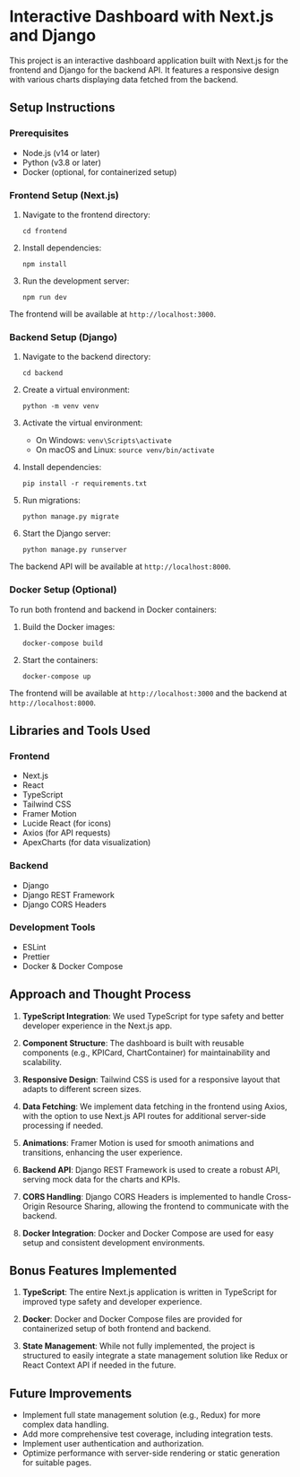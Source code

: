 # Interactive Dashboard with Next.js and Django

This project is an interactive dashboard application built with Next.js for the frontend and Django for the backend API. It features a responsive design with various charts displaying data fetched from the backend.

## Setup Instructions

### Prerequisites
- Node.js (v14 or later)
- Python (v3.8 or later)
- Docker (optional, for containerized setup)

### Frontend Setup (Next.js)

1. Navigate to the frontend directory:
   ```
   cd frontend
   ```

2. Install dependencies:
   ```
   npm install
   ```

3. Run the development server:
   ```
   npm run dev
   ```

The frontend will be available at `http://localhost:3000`.

### Backend Setup (Django)

1. Navigate to the backend directory:
   ```
   cd backend
   ```

2. Create a virtual environment:
   ```
   python -m venv venv
   ```

3. Activate the virtual environment:
   - On Windows: `venv\Scripts\activate`
   - On macOS and Linux: `source venv/bin/activate`

4. Install dependencies:
   ```
   pip install -r requirements.txt
   ```

5. Run migrations:
   ```
   python manage.py migrate
   ```

6. Start the Django server:
   ```
   python manage.py runserver
   ```

The backend API will be available at `http://localhost:8000`.

### Docker Setup (Optional)

To run both frontend and backend in Docker containers:

1. Build the Docker images:
   ```
   docker-compose build
   ```

2. Start the containers:
   ```
   docker-compose up
   ```

The frontend will be available at `http://localhost:3000` and the backend at `http://localhost:8000`.

## Libraries and Tools Used

### Frontend
- Next.js
- React
- TypeScript
- Tailwind CSS
- Framer Motion
- Lucide React (for icons)
- Axios (for API requests)
- ApexCharts (for data visualization)

### Backend
- Django
- Django REST Framework
- Django CORS Headers

### Development Tools
- ESLint
- Prettier
- Docker & Docker Compose

## Approach and Thought Process

1. **TypeScript Integration**: We used TypeScript for type safety and better developer experience in the Next.js app.

2. **Component Structure**: The dashboard is built with reusable components (e.g., KPICard, ChartContainer) for maintainability and scalability.

3. **Responsive Design**: Tailwind CSS is used for a responsive layout that adapts to different screen sizes.

4. **Data Fetching**: We implement data fetching in the frontend using Axios, with the option to use Next.js API routes for additional server-side processing if needed.

5. **Animations**: Framer Motion is used for smooth animations and transitions, enhancing the user experience.

6. **Backend API**: Django REST Framework is used to create a robust API, serving mock data for the charts and KPIs.

7. **CORS Handling**: Django CORS Headers is implemented to handle Cross-Origin Resource Sharing, allowing the frontend to communicate with the backend.

8. **Docker Integration**: Docker and Docker Compose are used for easy setup and consistent development environments.

## Bonus Features Implemented

1. **TypeScript**: The entire Next.js application is written in TypeScript for improved type safety and developer experience.

2. **Docker**: Docker and Docker Compose files are provided for containerized setup of both frontend and backend.

3. **State Management**: While not fully implemented, the project is structured to easily integrate a state management solution like Redux or React Context API if needed in the future.

## Future Improvements

- Implement full state management solution (e.g., Redux) for more complex data handling.
- Add more comprehensive test coverage, including integration tests.
- Implement user authentication and authorization.
- Optimize performance with server-side rendering or static generation for suitable pages.